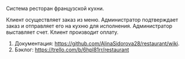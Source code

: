 Система ресторан французской кухни.  
  
Клиент осуществляет заказ из меню. Администратор подтверждает заказ и отправляет его на кухню для исполнения. Администратор выставляет счет. Клиент производит оплату.

1. Документация: https://github.com/AlinaSidorova28/restaurant/wiki.
2. Бэклог: https://trello.com/b/6hpl81rr/restaurant
